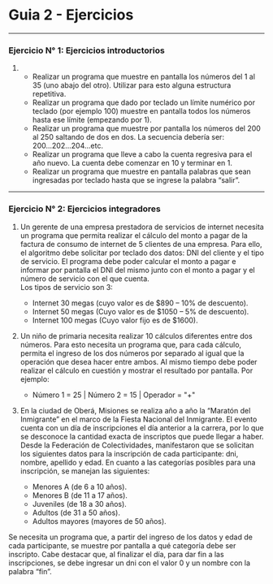 <h1>Guia 2 - Ejercicios</h1>

<hr />

<h3>Ejercicio N° 1: Ejercicios introductorios</h3>

1) 
    - Realizar un programa que muestre en pantalla los números del 1 al 35 (uno abajo del otro). Utilizar para esto alguna estructura repetitiva.
    - Realizar un programa que dado por teclado un límite numérico por teclado (por ejemplo 100) muestre en pantalla todos los números hasta ese límite (empezando por 1).
    - Realizar un programa que muestre por pantalla los números del 200 al 250 saltando de dos en dos. La secuencia debería ser: 200...202...204...etc.
    - Realizar un programa que lleve a cabo la cuenta regresiva para el año nuevo. La cuenta debe comenzar en 10 y terminar en 1.
    - Realizar un programa que muestre en pantalla palabras que sean ingresadas por teclado hasta que se ingrese la palabra “salir”.

<hr />

<h3>Ejercicio N° 2: Ejercicios integradores</h3>

1) Un gerente de una empresa prestadora de servicios de internet necesita un programa que permita realizar el cálculo del monto a pagar de la factura de consumo de internet de 5
  clientes de una empresa.
  Para ello, el algoritmo debe solicitar por teclado dos datos: DNI del cliente y el tipo de servicio.
  El programa debe poder calcular el monto a pagar e informar por pantalla el DNI del mismo junto con el monto a pagar y el número de servicio con el que cuenta.<br/>
  Los tipos de servicio son 3:
    - Internet 30 megas (cuyo valor es de $890 – 10% de descuento).
    - Internet 50 megas (Cuyo valor es de $1050 – 5% de descuento).
    - Internet 100 megas (Cuyo valor fijo es de $1600).
    
2) Un niño de primaria necesita realizar 10 cálculos diferentes entre dos números.
  Para esto necesita un programa que, para cada cálculo, permita el ingreso de los dos números por separado al igual que la operación que desea hacer entre ambos.
  Al mismo tiempo debe poder realizar el cálculo en cuestión y mostrar el resultado por pantalla.
  Por ejemplo:
    - Número 1 = 25 | Número 2 = 15 | Operador = "+"
   
3) En la ciudad de Oberá, Misiones se realiza año a año la “Maratón del Inmigrante” en el marco de la Fiesta Nacional del Inmigrante.
  El evento cuenta con un día de inscripciones el día anterior a la carrera, por lo que se desconoce la cantidad exacta de inscriptos que puede llegar a haber.
  Desde la Federación de Colectividades, manifestaron que se solicitan los siguientes datos para la inscripción de cada participante: dni, nombre, apellido y edad.
  En cuanto a las categorías posibles para una inscripción, se manejan las siguientes:
    - Menores A (de 6 a 10 años).
    - Menores B (de 11 a 17 años).
    - Juveniles (de 18 a 30 años).
    - Adultos (de 31 a 50 años).
    - Adultos mayores (mayores de 50 años).
  
  Se necesita un programa que, a partir del ingreso de los datos y edad de cada participante, se muestre por pantalla a qué categoría debe ser inscripto.
  Cabe destacar que, al finalizar el día, para dar fin a las inscripciones, se debe ingresar un dni con el valor 0 y un nombre con la palabra “fin”.
